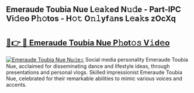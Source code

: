 ## Emeraude Toubia Nue L𝚎a𝚔ed N𝚞𝚍e - Part-IPC Vi𝚍𝚎o P𝚑𝚘tos - H𝚘𝚝 O𝚗𝚕yf𝚊ns L𝚎a𝚔s zOcXq

# <h2><a href="http://kf54le.oniu.top/?m=Emeraude+Toubia+Nue">🔗👉 🔴 Emeraude Toubia Nue P𝚑ot𝚘𝚜 V𝚒d𝚎o</a></h2>

[![Emeraude Toubia Nue Nu𝚍e𝚜](https://i.imgur.com/0qMVB7G.gif)](http://kf54le.oniu.top/?m=Emeraude+Toubia+Nue)
Social media personality Emeraude Toubia Nue, acclaimed for disseminating dance and lifestyle ideas, through presentations and personal vlogs. Skilled impressionist Emeraude Toubia Nue, celebrated for their remarkable abilities to mimic various voices and accents.  
